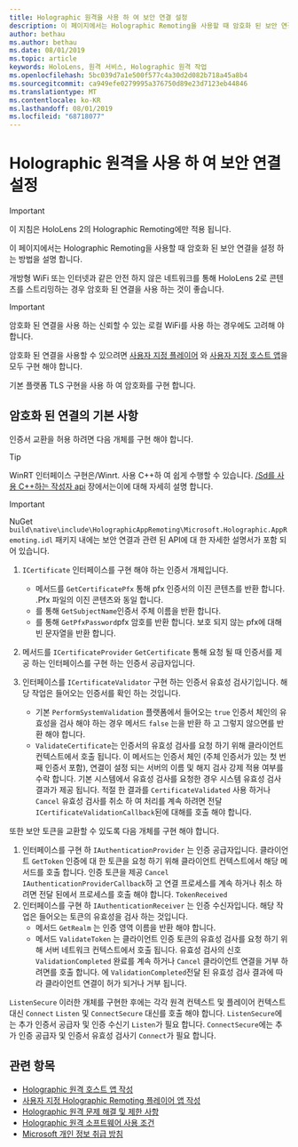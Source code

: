 ```yaml
---
title: Holographic 원격을 사용 하 여 보안 연결 설정
description: 이 페이지에서는 Holographic Remoting을 사용할 때 암호화 된 보안 연결을 설정 하는 방법을 설명 합니다.
author: bethau
ms.author: bethau
ms.date: 08/01/2019
ms.topic: article
keywords: HoloLens, 원격 서비스, Holographic 원격 작업
ms.openlocfilehash: 5bc039d7a1e500f577c4a30d2d082b718a45a8b4
ms.sourcegitcommit: ca949efe0279995a376750d89e23d7123eb44846
ms.translationtype: MT
ms.contentlocale: ko-KR
ms.lasthandoff: 08/01/2019
ms.locfileid: "68718077"
---
```

# <a name="establishing-a-secure-connection-with-holographic-remoting"></a>Holographic 원격을 사용 하 여 보안 연결 설정

>[!IMPORTANT]
>이 지침은 HoloLens 2의 Holographic Remoting에만 적용 됩니다.

이 페이지에서는 Holographic Remoting을 사용할 때 암호화 된 보안 연결을 설정 하는 방법을 설명 합니다.

개방형 WiFi 또는 인터넷과 같은 안전 하지 않은 네트워크를 통해 HoloLens 2로 콘텐츠를 스트리밍하는 경우 암호화 된 연결을 사용 하는 것이 좋습니다.

>[!IMPORTANT]
>암호화 된 연결을 사용 하는 신뢰할 수 있는 로컬 WiFi를 사용 하는 경우에도 고려해 야 합니다.

암호화 된 연결을 사용할 수 있으려면 [사용자 지정 플레이어](holographic-remoting-create-player.md) 와 [사용자 지정 호스트 앱](holographic-remoting-create-host.md)을 모두 구현 해야 합니다.

기본 플랫폼 TLS 구현을 사용 하 여 암호화를 구현 합니다.

## <a name="basics-of-an-encrypted-connection"></a>암호화 된 연결의 기본 사항

인증서 교환을 허용 하려면 다음 개체를 구현 해야 합니다.

>[!TIP]
>WinRT 인터페이스 구현은/Winrt. 사용 C++하 여 쉽게 수행할 수 있습니다. [/Sd를 사용 C++하는 작성자 api](https://docs.microsoft.com/en-us/windows/uwp/cpp-and-winrt-apis/author-apis) 장에서는이에 대해 자세히 설명 합니다.

>[!IMPORTANT]
>NuGet ```build\native\include\HolographicAppRemoting\Microsoft.Holographic.AppRemoting.idl``` 패키지 내에는 보안 연결과 관련 된 API에 대 한 자세한 설명서가 포함 되어 있습니다.

1) ```ICertificate``` 인터페이스를 구현 해야 하는 인증서 개체입니다.

    * 메서드를 ```GetCertificatePfx``` 통해 pfx 인증서의 이진 콘텐츠를 반환 합니다. .Pfx 파일의 이진 콘텐츠와 동일 합니다.
    * 를 통해 ```GetSubjectName```인증서 주체 이름을 반환 합니다.
    * 를 통해 ```GetPfxPassword```pfx 암호를 반환 합니다. 보호 되지 않는 pfx에 대해 빈 문자열을 반환 합니다.

2) 메서드를 ```ICertificateProvider``` ```GetCertificate``` 통해 요청 될 때 인증서를 제공 하는 인터페이스를 구현 하는 인증서 공급자입니다.

3) 인터페이스를 ```ICertificateValidator``` 구현 하는 인증서 유효성 검사기입니다. 해당 작업은 들어오는 인증서를 확인 하는 것입니다.
    * 기본 ```PerformSystemValidation``` 플랫폼에서 들어오는 ```true``` 인증서 체인의 유효성을 검사 해야 하는 경우 메서드 ```false``` 는을 반환 하 고 그렇지 않으면를 반환 해야 합니다.
    * ```ValidateCertificate```는 인증서의 유효성 검사를 요청 하기 위해 클라이언트 컨텍스트에서 호출 됩니다. 이 메서드는 인증서 체인 (주체 인증서가 있는 첫 번째 인증서 포함), 연결이 설정 되는 서버의 이름 및 해지 검사 강제 적용 여부를 수락 합니다. 기본 시스템에서 유효성 검사를 요청한 경우 시스템 유효성 검사 결과가 제공 됩니다. 적절 한 결과를 ```CertificateValidated``` 사용 하거나 ```Cancel``` 유효성 검사를 취소 하 여 처리를 계속 하려면 전달 ```ICertificateValidationCallback```된에 대해를 호출 해야 합니다.

또한 보안 토큰을 교환할 수 있도록 다음 개체를 구현 해야 합니다.

1) 인터페이스를 구현 하 ```IAuthenticationProvider``` 는 인증 공급자입니다. 클라이언트 ```GetToken``` 인증에 대 한 토큰을 요청 하기 위해 클라이언트 컨텍스트에서 해당 메서드를 호출 합니다. 인증 토큰을 제공 ```Cancel``` ```IAuthenticationProviderCallback```하 고 연결 프로세스를 계속 하거나 취소 하려면 전달 된에서 프로세스를 호출 해야 합니다. ```TokenReceived```
2) 인터페이스를 구현 하 ```IAuthenticationReceiver``` 는 인증 수신자입니다. 해당 작업은 들어오는 토큰의 유효성을 검사 하는 것입니다.
    * 메서드 ```GetRealm``` 는 인증 영역 이름을 반환 해야 합니다.
    * 메서드 ```ValidateToken``` 는 클라이언트 인증 토큰의 유효성 검사를 요청 하기 위해 서버 네트워크 컨텍스트에서 호출 됩니다. 유효성 검사의 신호 ```ValidationCompleted``` 완료를 계속 하거나 ```Cancel``` 클라이언트 연결을 거부 하려면를 호출 합니다. 에 ```ValidationCompleted```전달 된 유효성 검사 결과에 따라 클라이언트 연결이 허가 되거나 거부 됩니다. 

```ListenSecure``` 이러한 개체를 구현한 후에는 각각 원격 컨텍스트 및 플레이어 컨텍스트 대신 ```Connect``` ```Listen``` 및 ```ConnectSecure``` 대신를 호출 해야 합니다. ```ListenSecure```에는 추가 인증서 공급자 및 인증 수신기 ```Listen```가 필요 합니다. ```ConnectSecure```에는 추가 인증 공급자 및 인증서 유효성 검사기 ```Connect```가 필요 합니다.

## <a name="see-also"></a>관련 항목
* [Holographic 원격 호스트 앱 작성](holographic-remoting-create-host.md)
* [사용자 지정 Holographic Remoting 플레이어 앱 작성](holographic-remoting-create-player.md)
* [Holographic 원격 문제 해결 및 제한 사항](holographic-remoting-troubleshooting.md)
* [Holographic 원격 소프트웨어 사용 조건](https://docs.microsoft.com/en-us/legal/mixed-reality/microsoft-holographic-remoting-software-license-terms)
* [Microsoft 개인 정보 취급 방침](https://go.microsoft.com/fwlink/?LinkId=521839)